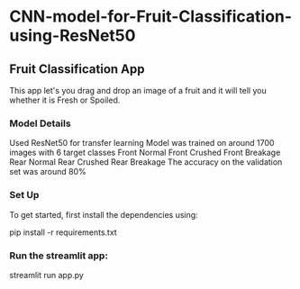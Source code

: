 # CNN-model-for-Fruit-Classification-using-ResNet50
## Fruit Classification App
This app let's you drag and drop an image of a fruit and it will tell you whether it is Fresh or Spoiled.

### Model Details
Used ResNet50 for transfer learning
Model was trained on around 1700 images with 6 target classes
Front Normal
Front Crushed
Front Breakage
Rear Normal
Rear Crushed
Rear Breakage
The accuracy on the validation set was around 80%
### Set Up
To get started, first install the dependencies using:

 pip install -r requirements.txt
### Run the streamlit app:

streamlit run app.py
